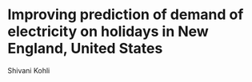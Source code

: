 # Improving prediction of demand of electricity on holidays in New England, United States
Shivani Kohli
